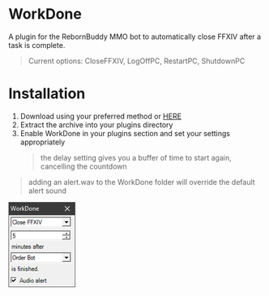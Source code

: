 # WorkDone
A plugin for the RebornBuddy MMO bot to automatically close FFXIV after a task is complete.
>Current options: CloseFFXIV, LogOffPC, RestartPC, ShutdownPC

# Installation
1. Download using your preferred method or [HERE](https://github.com/Zimgineering/WorkDone/archive/master.zip)
2. Extract the archive into your plugins directory
4. Enable WorkDone in your plugins section and set your settings appropriately
    >the delay setting gives you a buffer of time to start again, cancelling the countdown

>adding an alert.wav to the WorkDone folder will override the default alert sound

![](GUI.png)
